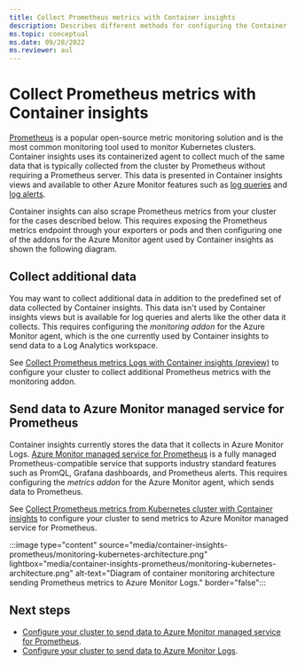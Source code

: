 ```yaml
---
title: Collect Prometheus metrics with Container insights
description: Describes different methods for configuring the Container insights agent to scrape Prometheus metrics from your Kubernetes cluster.
ms.topic: conceptual
ms.date: 09/28/2022
ms.reviewer: aul
---
```


# Collect Prometheus metrics with Container insights
[Prometheus](https://aka.ms/azureprometheus-promio) is a popular open-source metric monitoring solution and is the most common monitoring tool used to monitor Kubernetes clusters. Container insights uses its containerized agent to collect much of the same data that is typically collected from the cluster by Prometheus without requiring a Prometheus server. This data is presented in Container insights views and available to other Azure Monitor features such as [log queries](container-insights-log-query.md) and [log alerts](container-insights-log-alerts.md).

Container insights can also scrape Prometheus metrics from your cluster for the cases described below. This requires exposing the Prometheus metrics endpoint through your exporters or pods and then configuring one of the addons for the Azure Monitor agent used by Container insights as shown the following diagram.

## Collect additional data
You may want to collect additional data in addition to the predefined set of data collected by Container insights. This data isn't used by Container insights views but is available for log queries and alerts like the other data it collects. This requires configuring the *monitoring addon* for the Azure Monitor agent, which is the one currently used by Container insights to send data to a Log Analytics workspace. 

See [Collect Prometheus metrics Logs with Container insights (preview)](container-insights-prometheus-monitoring-addon.md) to configure your cluster to collect additional Prometheus metrics with the monitoring addon.

## Send data to Azure Monitor managed service for Prometheus
Container insights currently stores the data that it collects in Azure Monitor Logs. [Azure Monitor managed service for Prometheus](../essentials/prometheus-metrics-overview.md) is a fully managed Prometheus-compatible service that supports industry standard features such as PromQL, Grafana dashboards, and Prometheus alerts. This requires configuring the *metrics addon* for the Azure Monitor agent, which sends data to Prometheus. 

See [Collect Prometheus metrics from Kubernetes cluster with Container insights](container-insights-prometheus-metrics-addon.md) to configure your cluster to send metrics to Azure Monitor managed service for Prometheus.


:::image type="content" source="media/container-insights-prometheus/monitoring-kubernetes-architecture.png" lightbox="media/container-insights-prometheus/monitoring-kubernetes-architecture.png" alt-text="Diagram of container monitoring architecture sending Prometheus metrics to Azure Monitor Logs." border="false":::

## Next steps

- [Configure your cluster to send data to Azure Monitor managed service for Prometheus](container-insights-prometheus-metrics-addon.md).
- [Configure your cluster to send data to Azure Monitor Logs](container-insights-prometheus-metrics-addon.md).
